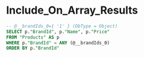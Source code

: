 # Include_On_Array_Results

```sql
-- @__brandIds_0={ '1' } (DbType = Object)
SELECT p."BrandId", p."Name", p."Price"
FROM "Products" AS p
WHERE p."BrandId" = ANY (@__brandIds_0)
ORDER BY p."BrandId"
```
